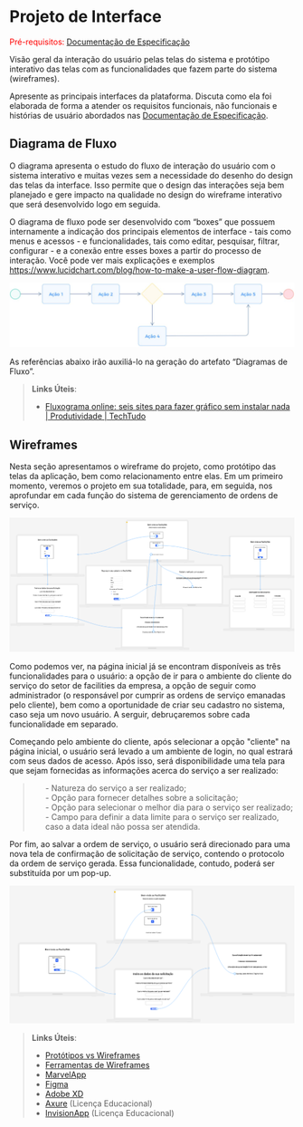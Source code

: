 
# Projeto de Interface

<span style="color:red">Pré-requisitos: <a href="2-Especificação do Projeto.md"> Documentação de Especificação</a></span>

Visão geral da interação do usuário pelas telas do sistema e protótipo interativo das telas com as funcionalidades que fazem parte do sistema (wireframes).

 Apresente as principais interfaces da plataforma. Discuta como ela foi elaborada de forma a atender os requisitos funcionais, não funcionais e histórias de usuário abordados nas <a href="2-Especificação do Projeto.md"> Documentação de Especificação</a>.

## Diagrama de Fluxo

O diagrama apresenta o estudo do fluxo de interação do usuário com o sistema interativo e  muitas vezes sem a necessidade do desenho do design das telas da interface. Isso permite que o design das interações seja bem planejado e gere impacto na qualidade no design do wireframe interativo que será desenvolvido logo em seguida.

O diagrama de fluxo pode ser desenvolvido com “boxes” que possuem internamente a indicação dos principais elementos de interface - tais como menus e acessos - e funcionalidades, tais como editar, pesquisar, filtrar, configurar - e a conexão entre esses boxes a partir do processo de interação. Você pode ver mais explicações e exemplos https://www.lucidchart.com/blog/how-to-make-a-user-flow-diagram.

![Exemplo de Diagrama de Fluxo](img/diagramafluxo2.jpg)

As referências abaixo irão auxiliá-lo na geração do artefato “Diagramas de Fluxo”.

> **Links Úteis**:
> - [Fluxograma online: seis sites para fazer gráfico sem instalar nada | Produtividade | TechTudo](https://www.techtudo.com.br/listas/2019/03/fluxograma-online-seis-sites-para-fazer-grafico-sem-instalar-nada.ghtml)

## Wireframes

Nesta seção apresentamos o wireframe do projeto, como protótipo das telas da aplicação, bem como relacionamento entre elas. Em um primeiro momento, veremos o projeto em sua totalidade, para, em seguida, nos aprofundar em cada função do sistema de gerenciamento de ordens de serviço.


<img src="img/WireframeCompleto.png">

Como podemos ver, na página inicial já se encontram disponíveis as três funcionalidades para o usuário: a opção de ir para o ambiente do cliente do serviço do setor de facilities da empresa, a opção de seguir como administrador (o responsável por cumprir as ordens de serviço emanadas pelo cliente), bem como a oportunidade de criar seu cadastro no sistema, caso seja um novo usuário. A serguir, debruçaremos sobre cada funcionalidade em separado.

Começando pelo ambiente do cliente, após selecionar a opção "cliente" na página inicial, o usuário será levado a um ambiente de login, no qual estrará com seus dados de acesso. Após isso, será disponibilidade uma tela para que sejam fornecidas as informações acerca do serviço a ser realizado: 
> <ul>
> <il>- Natureza do serviço a ser realizado;</il><br>
> <il>- Opção para fornecer detalhes sobre a solicitação;</il><br>
> <il>- Opção para selecionar o melhor dia para o serviço ser realizado;</il><br>
> <il>- Campo para definir a data limite para o serviço ser realizado, caso a data ideal não possa ser atendida.</il><br>
> </ul>
Por fim, ao salvar a ordem de serviço, o usuário será direcionado para uma nova tela de confirmação de solicitação de serviço, contendo o protocolo da ordem de serviço gerada. Essa funcionalidade, contudo, poderá ser substituída por um pop-up.

<img src="img/WireframeGerarOS.png" tooltip="Wireframe completo da aplicação">





> **Links Úteis**:
> - [Protótipos vs Wireframes](https://www.nngroup.com/videos/prototypes-vs-wireframes-ux-projects/)
> - [Ferramentas de Wireframes](https://rockcontent.com/blog/wireframes/)
> - [MarvelApp](https://marvelapp.com/developers/documentation/tutorials/)
> - [Figma](https://www.figma.com/)
> - [Adobe XD](https://www.adobe.com/br/products/xd.html#scroll)
> - [Axure](https://www.axure.com/edu) (Licença Educacional)
> - [InvisionApp](https://www.invisionapp.com/) (Licença Educacional)
